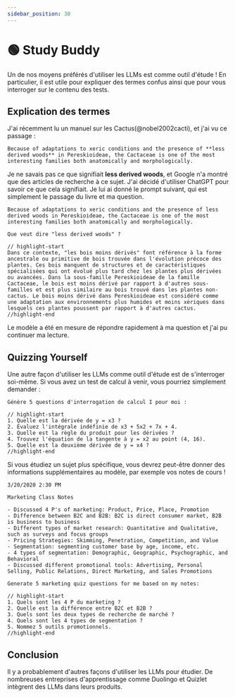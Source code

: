 ```yaml
---
sidebar_position: 30
---
```


# 🟢 Study Buddy

Un de nos moyens préférés d'utiliser les LLMs est comme outil d'étude ! En particulier, il est utile pour expliquer des termes confus ainsi que pour vous interroger sur le contenu des tests.

## Explication des termes

J'ai récemment lu un manuel sur les Cactus(@nobel2002cacti), et j'ai vu ce passage :

```text
Because of adaptations to xeric conditions and the presence of **less derived woods** in Pereskioideae, the Cactaceae is one of the most interesting families both anatomically and morphologically. 
```

Je ne savais pas ce que signifiait **less derived woods**, et Google n'a montré que des articles de recherche à ce sujet. J'ai décidé d'utiliser ChatGPT pour savoir ce que cela signifiait. Je lui ai donné le prompt suivant, qui est simplement le passage du livre et ma question.

```text
Because of adaptations to xeric conditions and the presence of less derived woods in Pereskioideae, the Cactaceae is one of the most interesting families both anatomically and morphologically. 

Que veut dire "less derived woods" ?

// highlight-start
Dans ce contexte, "les bois moins dérivés" font référence à la forme ancestrale ou primitive de bois trouvée dans l'évolution précoce des plantes. Ces bois manquent de structures et de caractéristiques spécialisées qui ont évolué plus tard chez les plantes plus dérivées ou avancées. Dans la sous-famille Pereskioideae de la famille Cactaceae, le bois est moins dérivé par rapport à d'autres sous-familles et est plus similaire au bois trouvé dans les plantes non-cactus. Le bois moins dérivé dans Pereskioideae est considéré comme une adaptation aux environnements plus humides et moins xériques dans lesquels ces plantes poussent par rapport à d'autres cactus.
//highlight-end
```

Le modèle a été en mesure de répondre rapidement à ma question et j'ai pu continuer ma lecture.

## Quizzing Yourself

Une autre façon d'utiliser les LLMs comme outil d'étude est de s'interroger soi-même. Si vous avez un test de calcul à venir, vous pourriez simplement demander :

```text
Génère 5 questions d'interrogation de calcul I pour moi :

// highlight-start
1. Quelle est la dérivée de y = x3 ?
2. Évaluez l'intégrale indéfinie de x3 + 5x2 + 7x + 4.
3. Quelle est la règle du produit pour les dérivées ?
4. Trouvez l'équation de la tangente à y = x2 au point (4, 16).
5. Quelle est la deuxième dérivée de y = x4 ?
//highlight-end
```

Si vous étudiez un sujet plus spécifique, vous devrez peut-être donner des informations supplémentaires au modèle, par exemple vos notes de cours !

```text
3/20/2020 2:30 PM

Marketing Class Notes

- Discussed 4 P's of marketing: Product, Price, Place, Promotion
- Difference between B2C and B2B: B2C is direct consumer market, B2B is business to business
- Different types of market research: Quantitative and Qualitative, such as surveys and focus groups
- Pricing Strategies: Skimming, Penetration, Competition, and Value
- Segmentation: segmenting customer base by age, income, etc.
- 4 types of segmentation: Demographic, Geographic, Psychographic, and Behavioral
- Discussed different promotional tools: Advertising, Personal Selling, Public Relations, Direct Marketing, and Sales Promotions

Generate 5 marketing quiz questions for me based on my notes:

// highlight-start
1. Quels sont les 4 P du marketing ?
2. Quelle est la différence entre B2C et B2B ?
3. Quels sont les deux types de recherche de marché ?
4. Quels sont les 4 types de segmentation ?
5. Nommez 5 outils promotionnels.
//highlight-end
```

## Conclusion

Il y a probablement d'autres façons d'utiliser les LLMs pour étudier. De nombreuses entreprises d'apprentissage comme Duolingo et Quizlet intègrent des LLMs dans leurs produits.